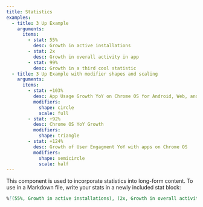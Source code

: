 ```yaml
---
title: Statistics
examples:
  - title: 3 Up Example
    arguments:
      items:
        - stat: 55%
          desc: Growth in active installations
        - stat: 2x
          desc: Growth in overall activity in app
        - stat: 99%
          desc: Growth in a third cool statistic
  - title: 3 Up Example with modifier shapes and scaling
    arguments:
      items:
        - stat: +103%
          desc: App Usage Growth YoY on Chrome OS for Android, Web, and Games
          modifiers:
            shape: circle
            scale: full
        - stat: +92%
          desc: Chrome OS YoY Growth
          modifiers:
            shape: triangle
        - stat: +124%
          desc: Growth of User Engagment YoY with apps on Chrome OS
          modifiers:
            shape: semicircle
            scale: half
---
```


This component is used to incorporate statistics into long-form content. To use in a Markdown file, write your stats in a newly included stat block:

```markdown {title="Markdown" .code-figure}
%[(55%, Growth in active installations), (2x, Growth in overall activity in app)]
```
